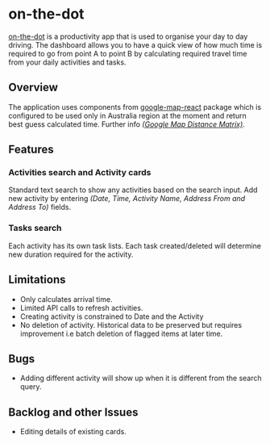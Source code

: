 # on-the-dot

[on-the-dot](https://edyuenyw.github.io/on-the-dot/) is a productivity app that is used to organise your day to day driving. The dashboard allows you to have a quick view of how much time is required to go from point A to point B by calculating required travel time from your daily activities and tasks.

## Overview

The application uses components from [google-map-react](https://github.com/google-map-react/google-map-react) package
which is configured to be used only in Australia region at the moment and return best guess calculated time. Further info [*(Google Map Distance Matrix)*](https://developers.google.com/maps/documentation/javascript/distancematrix).

## Features

### Activities search and Activity cards
Standard text search to show any activities based on the search input.
Add new activity by entering *(Date, Time, Activity Name, Address From and Address To)* fields.

### Tasks search
Each activity has its own task lists. Each task created/deleted will determine new duration required for the activity.

## Limitations

* Only calculates arrival time.
* Limited API calls to refresh activities.
* Creating activity is constrained to Date and the Activity
* No deletion of activity. Historical data to be preserved but requires improvement i.e batch deletion of flagged items at later time.

## Bugs
* Adding different activity will show up when it is different from the search query.

## Backlog and other Issues
* Editing details of existing cards.

